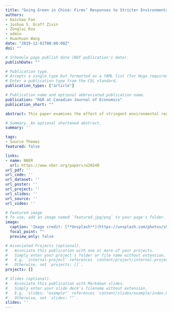 ```yaml
---
title: "Going Green in China: Firms’ Responses to Stricter Environmental Regulations"
authors:
- Haichao Fan
- Joshua S. Graff Zivin
- Zonglai Kou
- admin
- Huanhuan Wang
date: "2019-12-01T00:00:00Z"
doi: ""

# Schedule page publish date (NOT publication's date).
publishDate: ""

# Publication type.
# Accepts a single type but formatted as a YAML list (for Hugo requirements).
# Enter a publication type from the CSL standard.
publication_types: ["article"]

# Publication name and optional abbreviated publication name.
publication: "R&R at Canadian Journal of Economics"
publication_short: ""

abstract: This paper examines the effect of stringent environmental regulations on firms' environmental practices, economic performance, and environmental innovation. Reducing COD levels by 10% relative to 2005 levels is an aim of the Chinese 11th Five-Year Plan. Using a difference-in-differences framework based on a comprehensive firm-level dataset, we find that more stringent environmental regulations faced by firms are positively associated with a greater probability of reducing COD emissions; also, there exists an evident heterogeneous effect across industries with different pollution intensities. Stricter environmental regulations also account for the sharp decline in firms' profits, capital, and labor. After executing a complete chain of tests of the underlying mechanisms, we find that firms rely more on recycling and abatement investment than on innovations when meeting environmental requirements.

# Summary. An optional shortened abstract.
summary: ''

tags:
- Source Themes
featured: false

links:
- name: NBER
  url: https://www.nber.org/papers/w26540
url_pdf: ''
url_code: ''
url_dataset: ''
url_poster: ''
url_project: ''
url_slides: ''
url_source: ''
url_video: ''

# Featured image
# To use, add an image named `featured.jpg/png` to your page's folder. 
image:
  caption: 'Image credit: [**Unsplash**](https://unsplash.com/photos/s9CC2SKySJM)'
  focal_point: ""
  preview_only: false

# Associated Projects (optional).
#   Associate this publication with one or more of your projects.
#   Simply enter your project's folder or file name without extension.
#   E.g. `internal-project` references `content/project/internal-project/index.md`.
#   Otherwise, set `projects: []`.
projects: []

# Slides (optional).
#   Associate this publication with Markdown slides.
#   Simply enter your slide deck's filename without extension.
#   E.g. `slides: "example"` references `content/slides/example/index.md`.
#   Otherwise, set `slides: ""`.
slides: ''
---
```

